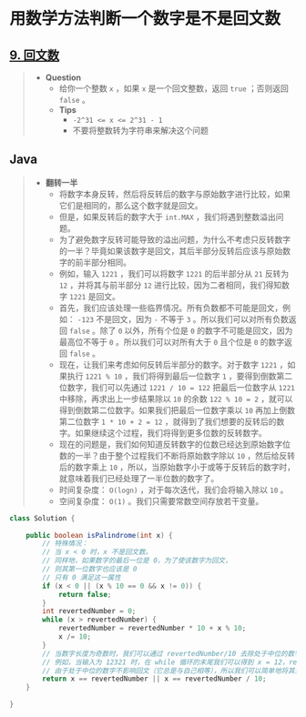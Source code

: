 # 用数学方法判断一个数字是不是回文数

## [9. 回文数](https://leetcode.cn/problems/palindrome-number/)

> - **Question**
>   - 给你一个整数 `x` ，如果 `x` 是一个回文整数，返回 `true` ；否则返回 `false` 。
>   - **Tips**
>     - `-2^31 <= x <= 2^31 - 1`
>     - 不要将整数转为字符串来解决这个问题

## Java

> - **翻转一半**
>   - 将数字本身反转，然后将反转后的数字与原始数字进行比较，如果它们是相同的，那么这个数字就是回文。
>   - 但是，如果反转后的数字大于 `int.MAX` ，我们将遇到整数溢出问题。
>   - 为了避免数字反转可能导致的溢出问题，为什么不考虑只反转数字的一半？毕竟如果该数字是回文，其后半部分反转后应该与原始数字的前半部分相同。
>   - 例如，输入 `1221` ，我们可以将数字 `1221` 的后半部分从 `21` 反转为 `12` ，并将其与前半部分 `12` 进行比较，因为二者相同，我们得知数字 `1221` 是回文。
>   - 首先，我们应该处理一些临界情况。所有负数都不可能是回文，例如： `-123` 不是回文，因为 `-` 不等于 `3` 。所以我们可以对所有负数返回 `false` 。除了 `0` 以外，所有个位是 `0` 的数字不可能是回文，因为最高位不等于 `0` 。所以我们可以对所有大于 `0` 且个位是 `0` 的数字返回 `false` 。
>   - 现在，让我们来考虑如何反转后半部分的数字。对于数字 `1221` ，如果执行 `1221 % 10` ，我们将得到最后一位数字 `1` ，要得到倒数第二位数字，我们可以先通过 `1221 / 10 = 122` 把最后一位数字从 `1221` 中移除，再求出上一步结果除以 `10` 的余数 `122 % 10 = 2` ，就可以得到倒数第二位数字。如果我们把最后一位数字乘以 `10` 再加上倒数第二位数字 `1 * 10 + 2 = 12` ，就得到了我们想要的反转后的数字。如果继续这个过程，我们将得到更多位数的反转数字。
>   - 现在的问题是，我们如何知道反转数字的位数已经达到原始数字位数的一半？由于整个过程我们不断将原始数字除以 `10` ，然后给反转后的数字乘上 `10` ，所以，当原始数字小于或等于反转后的数字时，就意味着我们已经处理了一半位数的数字了。
>   - 时间复杂度： `O(logn)` ，对于每次迭代，我们会将输入除以 `10` 。
>   - 空间复杂度： `O(1)` 。我们只需要常数空间存放若干变量。

```java
class Solution {
    
    public boolean isPalindrome(int x) {
        // 特殊情况：
        // 当 x < 0 时，x 不是回文数。
        // 同样地，如果数字的最后一位是 0，为了使该数字为回文，
        // 则其第一位数字也应该是 0
        // 只有 0 满足这一属性
        if (x < 0 || (x % 10 == 0 && x != 0)) {
            return false;
        }
        int revertedNumber = 0;
        while (x > revertedNumber) {
            revertedNumber = revertedNumber * 10 + x % 10;
            x /= 10;
        }
        // 当数字长度为奇数时，我们可以通过 revertedNumber/10 去除处于中位的数字。
        // 例如，当输入为 12321 时，在 while 循环的末尾我们可以得到 x = 12，revertedNumber = 123，
        // 由于处于中位的数字不影响回文（它总是与自己相等），所以我们可以简单地将其去除。
        return x == revertedNumber || x == revertedNumber / 10;
    }
    
}
```
